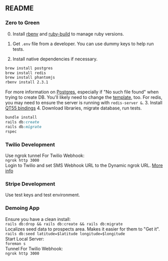 ## README

### Zero to Green

0. Install [rbenv](https://github.com/rbenv/rbenv#homebrew-on-mac-os-x) and [ruby-build](https://github.com/rbenv/ruby-build#installing-with-homebrew-for-os-x-users) to manage ruby versions.

1. Get `.env` file from a developer. You can use dummy keys to help run tests.
2. Install native dependencies if necessary.
```bash
brew install postgres 
brew install redis
brew install phantomjs
rbenv install 2.3.1
```
For more information on [Postgres](https://gorails.com/setup/osx/10.11-el-capitan), especially if "No such file found" when trying
to create DB. You'll likely need to change the [template](https://gist.github.com/amolkhanorkar/8706915), too. For redis, you may need to ensure the server is running with `redis-server &`.
3. Install [QT55 bindings](https://github.com/thoughtbot/capybara-webkit/wiki/Installing-Qt-and-compiling-capybara-webkit)
4. Download libraries, migrate database, run tests.
```ruby
bundle install
rails db:create
rails db:migrate
rspec
```

### Twilio Development

Use ngrok tunnel For Twilio Webhook:  
`ngrok http 3000`  
Login to Twilio and set SMS Webhook URL to the Dynamic ngrok URL. [More info](https://www.twilio.com/blog/2013/10/test-your-webhooks-locally-with-ngrok.html)  

### Stripe Development

Use test keys and test environment.

### Demoing App

Ensure you have a clean install:  
`rails db:drop && rails db:create && rails db:migrate`  
Localizes seed data to prospects area. Makes it easier for them to "Get it".  
`rails db:seed latitude=$latitude longitude=$longitude`  
Start Local Server:  
`foreman s`  
Tunnel For Twilio Webhook:  
`ngrok http 3000`  
